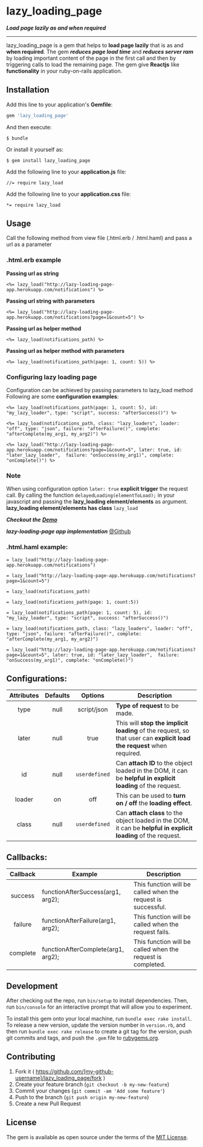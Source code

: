 # lazy_loading_page
***Load page lazily as and when required***
***


lazy_loading_page is a gem that helps to **load page lazily** that is as and **when required**. The gem ***reduces page load time*** and ***reduces server ram*** by loading important content of the page in the first call and then by triggering calls to load the remaining page. The gem give **Reactjs** like **functionality** in your ruby-on-rails application.

## Installation

Add this line to your application's **Gemfile**:

```ruby
gem 'lazy_loading_page'
```

And then execute:

    $ bundle

Or install it yourself as:

    $ gem install lazy_loading_page

Add the following line to your **application.js** file:

    //= require lazy_load

Add the following line to your **application.css** file:

    *= require lazy_load

## Usage
Call the following method from view file (.html.erb / .html.haml) and pass a url as a parameter

### .html.erb example

**Passing url as string**
```erb
<%= lazy_load("http://lazy-loading-page-app.herokuapp.com/notifications") %>
```
**Passing url string with parameters**
```erb
<%= lazy_load("http://lazy-loading-page-app.herokuapp.com/notifications?page=1&count=5") %>
```
**Passing url as helper method**
```erb
<%= lazy_load(notifications_path) %>
```
**Passing url as helper method with parameters**
```erb
<%= lazy_load(notifications_path(page: 1, count: 5)) %>
```
### Configuring lazy loading page
Configuration can be achieved by passing parameters to lazy_load method
Following are some **configuration examples**:
```erb
<%= lazy_load(notifications_path(page: 1, count: 5), id: "my_lazy_loader", type: "script", success: "afterSuccess()") %>

<%= lazy_load(notifications_path, class: "lazy_loaders", loader: "off", type: "json", failure: "afterFailure()", complete: "afterComplete(my_arg1, my_arg2)") %>

<%= lazy_load("http://lazy-loading-page-app.herokuapp.com/notifications?page=1&count=5", later: true, id: "later_lazy_loader",  failure: "onSuccess(my_arg1)", complete: "onComplete()") %>
```
### Note
When using configuration option `later: true` **explicit trigger** the request call.
By calling the function `delayedLoading(elementToLoad);` in your javascript and passing the **lazy_loading element/elements** as argument.
**lazy_loading element/elements has class** `lazy_load`

***Checkout the*** [***Demo***](http://lazy-loading-page-app.herokuapp.com/)

***lazy-loading-page app implementation*** [@Github](https://github.com/JigneshSatam/lazy_loading_page_app)


### .html.haml example:
```haml
= lazy_load("http://lazy-loading-page-app.herokuapp.com/notifications")

= lazy_load("http://lazy-loading-page-app.herokuapp.com/notifications?page=1&count=5")

= lazy_load(notifications_path)

= lazy_load(notifications_path(page: 1, count:5))

= lazy_load(notifications_path(page: 1, count: 5), id: "my_lazy_loader", type: "script", success: "afterSuccess()")

= lazy_load(notifications_path, class: "lazy_loaders", loader: "off", type: "json", failure: "afterFailure()", complete: "afterComplete(my_arg1, my_arg2)")

= lazy_load("http://lazy-loading-page-app.herokuapp.com/notifications?page=1&count=5", later: true, id: "later_lazy_loader",  failure: "onSuccess(my_arg1)", complete: "onComplete()")
```

## Configurations:

|Attributes|Defaults|Options|Description
|:----------:|:--------:|:-------:|-----------|
|type|null|script/json|**Type of request** to be made.|
|later|null|true|This will **stop the implicit loading** of the request, so that user can **explicit load the request** when required.|
|id|null|`userdefined`|Can **attach ID** to the object loaded in the DOM, it can be **helpful in explicit loading** of the request.|
|loader|on|off|This can be used to **turn on / off** the **loading effect**.|
|class|null|`userdefined`|Can **attach class** to the object loaded in the DOM, it can be **helpful in explicit loading** of the request.|

## Callbacks:

|Callback|Example|Description
|:-----:|-----------|---------|
|success| functionAfterSuccess(arg1, arg2); |This function will be called when the request is successful.|
|failure| functionAfterFailure(arg1, arg2); |This function will be called when the request fails.|
|complete| functionAfterComplete(arg1, arg2); |This function will be called when the request is completed.|

## Development

After checking out the repo, run `bin/setup` to install dependencies. Then, run `bin/console` for an interactive prompt that will allow you to experiment.

To install this gem onto your local machine, run `bundle exec rake install`. To release a new version, update the version number in `version.rb`, and then run `bundle exec rake release` to create a git tag for the version, push git commits and tags, and push the `.gem` file to [rubygems.org](https://rubygems.org).

## Contributing

1. Fork it ( https://github.com/[my-github-username]/lazy_loading_page/fork )
2. Create your feature branch (`git checkout -b my-new-feature`)
3. Commit your changes (`git commit -am 'Add some feature'`)
4. Push to the branch (`git push origin my-new-feature`)
5. Create a new Pull Request

## License
The gem is available as open source under the terms of the [MIT License](http://opensource.org/licenses/MIT).

